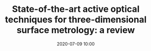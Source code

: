 ---
layout: publication
title: State-of-the-art active optical techniques for three-dimensional surface metrology&#58; a review
authors: Andres G. Marrugo, Feng Gao, and Song Zhang
date: 2020-07-09 10:00
main_url: 
venue: Journal of Optical Society of America A
principal: Andres Marrugo
active: true
summary: This paper reviews recent developments of non-contact 3D three-dimensional (3D) surface metrology using an active structured optical probe. We primarily focus on those active non-contact 3D surface mea- surement techniques that could be applicable to the manufacturing industry. We discuss principles of each technology, and its advantageous characteristics as well as limitations. Towards the end, we will discuss our perspectives on the current technological challenges in designing and implementing these methods in practical applications. 
---